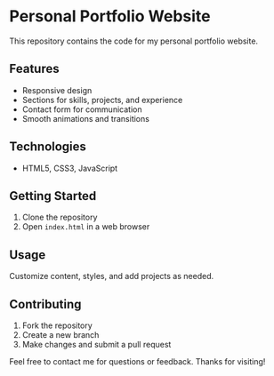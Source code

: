 # Personal Portfolio Website

This repository contains the code for my personal portfolio website.

## Features
- Responsive design
- Sections for skills, projects, and experience
- Contact form for communication
- Smooth animations and transitions

## Technologies
- HTML5, CSS3, JavaScript

## Getting Started
1. Clone the repository
2. Open `index.html` in a web browser

## Usage
Customize content, styles, and add projects as needed.

## Contributing
1. Fork the repository
2. Create a new branch
3. Make changes and submit a pull request


Feel free to contact me for questions or feedback. Thanks for visiting!
